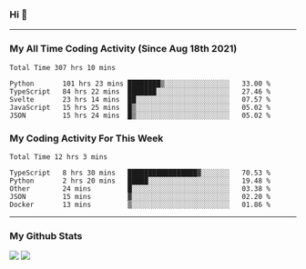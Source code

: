 ### Hi 🙂

---

### My All Time Coding Activity (Since Aug 18th 2021)
<!--START_SECTION:waka-all-->
```text
Total Time 307 hrs 10 mins

Python       101 hrs 23 mins ████████▒░░░░░░░░░░░░░░░░   33.00 % 
TypeScript   84 hrs 22 mins  ███████░░░░░░░░░░░░░░░░░░   27.46 % 
Svelte       23 hrs 14 mins  ██░░░░░░░░░░░░░░░░░░░░░░░   07.57 % 
JavaScript   15 hrs 25 mins  █▒░░░░░░░░░░░░░░░░░░░░░░░   05.02 % 
JSON         15 hrs 24 mins  █▒░░░░░░░░░░░░░░░░░░░░░░░   05.02 % 
```
<!--END_SECTION:waka-all-->

### My Coding Activity For This Week
<!--START_SECTION:waka-week-->
```text
Total Time 12 hrs 3 mins

TypeScript   8 hrs 30 mins   █████████████████▓░░░░░░░   70.53 % 
Python       2 hrs 20 mins   █████░░░░░░░░░░░░░░░░░░░░   19.48 % 
Other        24 mins         █░░░░░░░░░░░░░░░░░░░░░░░░   03.38 % 
JSON         15 mins         ▓░░░░░░░░░░░░░░░░░░░░░░░░   02.20 % 
Docker       13 mins         ▒░░░░░░░░░░░░░░░░░░░░░░░░   01.86 % 
```
<!--END_SECTION:waka-week-->

---

### My Github Stats
[![](https://github-readme-stats.vercel.app/api?username=eroxl&count_private=true&show_icons=true&include_all_commits=true&theme=onedark)](#)
[![](https://github-readme-streak-stats.herokuapp.com/?theme=onedark&user=eroxl)](#)
